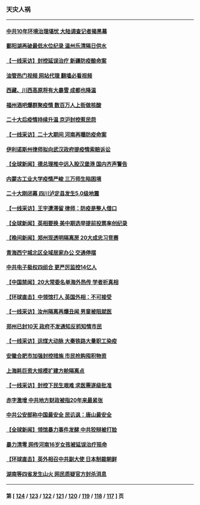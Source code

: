 ### 天灾人祸
---
#### [中共10年环境治理堪忧 大陆调查记者揭黑幕](../../pages/ncid280/n13852469.md?10260045) 
#### [鄱阳湖再破最低水位纪录 温州乐清隔日供水](../../pages/ncid280/n13852258.md?10260045) 
#### [【一线采访】封控延误治疗 新疆防疫酿命案](../../pages/ncid280/n13851764.md?10260045) 
#### [油管热门视频 网站代理 翻墙必看视频](http://132.145.103.77:81/youtube.html?10260045)
#### [西藏、川西高原将有大暴雪 成都也降温](../../pages/ncid280/n13851712.md?10260045) 
#### [福州酒吧爆群聚疫情 数百万人上街做核酸](../../pages/ncid280/n13851756.md?10260045) 
#### [二十大后疫情持续升温 京沪封控惹民怨](../../pages/ncid280/n13851607.md?10260045) 
#### [【一线采访】二十大期间 河南再曝防疫命案](../../pages/ncid280/n13851002.md?10260045) 
#### [伊利诺斯州律师拟向武汉政府提疫情索赔诉讼](../../pages/ncid280/n13850990.md?10260045) 
#### [【全球新闻】德总理推中远入股汉堡港 国内齐声警告](../../pages/ncid280/n13850707.md?10260045) 
#### [内蒙古工业大学疫情严峻 三万师生陷困境](../../pages/ncid280/n13850740.md?10260045) 
#### [二十大刚闭幕 四川泸定县发生5.0级地震](../../pages/ncid280/n13850657.md?10260045) 
#### [【一线采访】王宇遭滞留 律师：防疫是整人借口](../../pages/ncid280/n13850185.md?10260045) 
#### [【全球新闻】英相要换 美中期选举提前投票率创纪录](../../pages/ncid280/n13850070.md?10260045) 
#### [【晚间新闻】郑州现透明隔离房 20大成忠习竞赛](../../pages/ncid280/n13850069.md?10260045) 
#### [青海西宁城北区全域居家办公 交通停摆](../../pages/ncid280/n13849960.md?10260045) 
#### [中共电子极权四组合 更严厉监控14亿人](../../pages/ncid280/n13849352.md?10260045) 
#### [【中国禁闻】20大常委名单海外热传 学者析真相](../../pages/ncid280/n13849398.md?10260045) 
#### [【环球直击】中领馆打人 英国外相：不可接受](../../pages/ncid280/n13849397.md?10260045) 
#### [【一线采访】汝州隔离再爆丑闻 男童被阻就医](../../pages/ncid280/n13849489.md?10260045) 
#### [郑州已封10天 政府不发通知反抓知情市民](../../pages/ncid280/n13849249.md?10260045) 
#### [【一线采访】运煤大动脉 大秦铁路大量职工染疫](../../pages/ncid280/n13849413.md?10260045) 
#### [安徽合肥市加强封控措施 市民抢购囤积物资](../../pages/ncid280/n13849367.md?10260045) 
#### [上海耗巨资大规模扩建方舱隔离点](../../pages/ncid280/n13848957.md?10260045) 
#### [【一线采访】封控下民生艰难 求医需逐级批准](../../pages/ncid280/n13848855.md?10260045) 
#### [赤字激增 中共地方财政被指20年来最紧张](../../pages/ncid280/n13848516.md?10260045) 
#### [中共公安部称中国最安全 民讥讽：唐山最安全](../../pages/ncid280/n13848759.md?10260045) 
#### [【全球新闻】领馆暴力事件发酵 中共狡辩被打脸](../../pages/ncid280/n13848659.md?10260045) 
#### [暴力清零 网传河南16岁女孩被延误治疗殒命](../../pages/ncid280/n13848742.md?10260045) 
#### [【环球直击】英外相召中共副大使 日本制裁朝鲜](../../pages/ncid280/n13848691.md?10260045) 
#### [湖南等四省发生山火 网民质疑官方封杀消息](../../pages/ncid280/n13848324.md?10260045) 

---
#### 第 [ [124](./124.md?10260045) / [123](./123.md?10260045) / [122](./122.md?10260045) / [121](./121.md?10260045) / [120](./120.md?10260045) / [119](./119.md?10260045) / [118](./118.md?10260045) / [117](./117.md?10260045) ] 页
